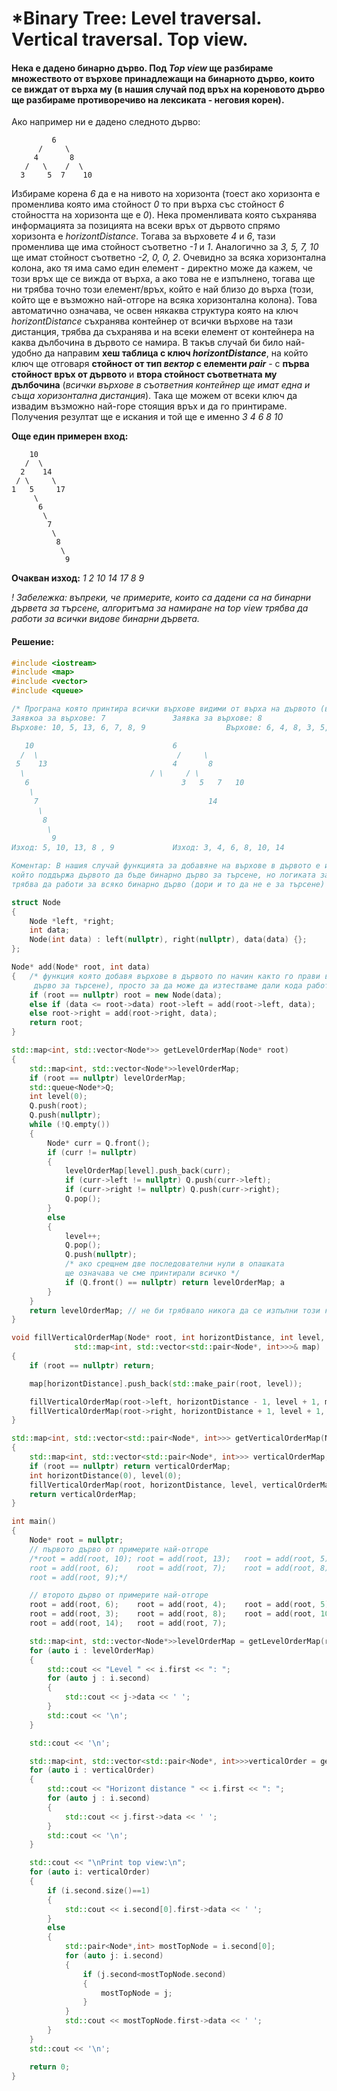 # *Binary Tree: Level traversal. Vertical traversal. Top view.

#### Нека е дадено бинарно дърво. Под *Top view* ще разбираме множеството от върхове принадлежащи на бинарното дърво, които се виждат от върха му (в нашия случай под връх на кореновото дърво ще разбираме противоречиво на лексиката - неговия корен).

Ако например ни е дадено следното дърво:
```
         6
      /     \
     4       8
   /   \    /  \
  3     5  7    10
```
Избираме корена *6* да е на нивото на хоризонта (тоест ако хоризонта е променлива която има стойност *0* то при върха със стойност *6* стойността на хоризонта ще е *0*). Нека променливата която съхранява информацията за позицията на всеки връх от дървото спрямо хоризонта е *horizontDistance*. Тогава за върховете *4* и *6*, тази променлива ще има стойност съответно *-1* и *1*. Аналогично за 
*3, 5, 7, 10* ще имат стойност съответно *-2, 0, 0, 2*. Очевидно за всяка хоризонтална колона, ако тя има само един елемент - директно може да кажем, че този връх ще се вижда от върха, а ако това не е изпълнено, тогава ще ни трябва точно този елемент/връх, който е най близо до върха (този, който ще е възможно най-отгоре на всяка хоризонтална колона). Това автоматично означава, че освен някаква структура която на ключ *horizontDistance* съхранява контейнер от всички върхове на тази дистанция, трябва да съхранява и на всеки елемент от контейнера на каква дълбочина в дървото се намира. В такъв случай би било най-удобно да направим **хеш таблица с ключ *horizontDistance***, на който ключ ще отговаря **стойност от тип *вектор* с елементи *pair*** - с **първа стойност връх от дървото** и **втора стойност съответната му дълбочина** (*всички върхове в съответния контейнер ще имат една и съща хоризонтална дистанция*). Така ще можем от всеки ключ да извадим възможно най-горе стоящия връх и да го принтираме. Получения резултат ще е искания и той ще е именно *3 4 6 8 10*

**Още един примерен вход:**
```
    10
   /  \
  2    14
 / \     \
1   5	  17
     \         
      6         
       \
        7
         \
          8
           \
            9	 
```
**Очакван изход:** *1 2 10 14 17 8 9*

*! Забележка: въпреки, че примерите, които са дадени са на бинарни дървета за търсене, алгоритъма за намиране на top view трябва да работи за всички видове бинарни дървета.*

#### Решение:

```cpp
#include <iostream>
#include <map>
#include <vector>
#include <queue>

/* Програна която принтира всички върхове видими от върха на дървото (в случая крена). Например
Заявкоа за върхове: 7				Заявка за върхове: 8
Върхове: 10, 5, 13, 6, 7, 8, 9                  Върхове: 6, 4, 8, 3, 5, 7, 10, 12

   10								6
  /  \							     /     \
 5    13						    4       8
  \							   / \     / \
   6						          3   5   7   10
    \	                                                               \
     7  							        14
      \
       8 
        \
         9
Изход: 5, 10, 13, 8 , 9				Изход: 3, 4, 6, 8, 10, 14

Коментар: В нашия случай функцията за добавяне на върхове в дървото е имплементирана по начин,
който поддържа дървото да бъде бинарно дърво за търсене, но логиката за намирането на topView
трябва да работи за всяко бинарно дърво (дори и то да не е за търсене) */

struct Node
{
	Node *left, *right;
	int data;
	Node(int data) : left(nullptr), right(nullptr), data(data) {};
};

Node* add(Node* root, int data)
{	/* функция която добавя върхове в дървото по начин както го прави в BST (бинарно
	 дърво за търсене), просто за да може да изтестваме дали кода работи правилно */
	if (root == nullptr) root = new Node(data);
	else if (data <= root->data) root->left = add(root->left, data);
	else root->right = add(root->right, data);
	return root;
}

std::map<int, std::vector<Node*>> getLevelOrderMap(Node* root)
{
	std::map<int, std::vector<Node*>>levelOrderMap;
	if (root == nullptr) levelOrderMap;
	std::queue<Node*>Q;
	int level(0);
	Q.push(root);
	Q.push(nullptr);
	while (!Q.empty())
	{
		Node* curr = Q.front();
		if (curr != nullptr)
		{
			levelOrderMap[level].push_back(curr);
			if (curr->left != nullptr) Q.push(curr->left);
			if (curr->right != nullptr)	Q.push(curr->right);
			Q.pop();
		}
		else
		{
			level++;
			Q.pop();
			Q.push(nullptr);
			/* ако срещнем две последователни нули в опашката 
			ще означава че сме принтирали всичко */
			if (Q.front() == nullptr) return levelOrderMap; а			
		}
	}
	return levelOrderMap; // не би трябвало никога да се изпълни този код, но го слагаме за пълнота
}

void fillVerticalOrderMap(Node* root, int horizontDistance, int level, 
			  std::map<int, std::vector<std::pair<Node*, int>>>& map)
{
	if (root == nullptr) return;

	map[horizontDistance].push_back(std::make_pair(root, level));

	fillVerticalOrderMap(root->left, horizontDistance - 1, level + 1, map);
	fillVerticalOrderMap(root->right, horizontDistance + 1, level + 1, map);
}

std::map<int, std::vector<std::pair<Node*, int>>> getVerticalOrderMap(Node* root)
{
	std::map<int, std::vector<std::pair<Node*, int>>> verticalOrderMap;
	if (root == nullptr) return verticalOrderMap;
	int horizontDistance(0), level(0);
	fillVerticalOrderMap(root, horizontDistance, level, verticalOrderMap);
	return verticalOrderMap;
}

int main()
{
	Node* root = nullptr;
	// първото дърво от примерите най-отгоре
	/*root = add(root, 10);	root = add(root, 13);	root = add(root, 5);
	root = add(root, 6);	root = add(root, 7);	root = add(root, 8);
	root = add(root, 9);*/

	// второто дърво от примерите най-отгоре
	root = add(root, 6);	root = add(root, 4);	root = add(root, 5);
	root = add(root, 3);	root = add(root, 8);	root = add(root, 10);
	root = add(root, 14);	root = add(root, 7);

	std::map<int, std::vector<Node*>>levelOrderMap = getLevelOrderMap(root);
	for (auto i : levelOrderMap)
	{
		std::cout << "Level " << i.first << ": ";
		for (auto j : i.second)
		{
			std::cout << j->data << ' ';
		}
		std::cout << '\n';
	}

	std::cout << '\n';

	std::map<int, std::vector<std::pair<Node*, int>>>verticalOrder = getVerticalOrderMap(root);
	for (auto i : verticalOrder)
	{
		std::cout << "Horizont distance " << i.first << ": ";
		for (auto j : i.second)
		{
			std::cout << j.first->data << ' ';
		}
		std::cout << '\n';
	}

	std::cout << "\nPrint top view:\n";
	for (auto i: verticalOrder)
	{
		if (i.second.size()==1)
		{
			std::cout << i.second[0].first->data << ' ';
		}
		else
		{
			std::pair<Node*,int> mostTopNode = i.second[0];
			for (auto j: i.second)
			{
				if (j.second<mostTopNode.second)
				{
					mostTopNode = j;
				}
			}
			std::cout << mostTopNode.first->data << ' ';
		}
	}
	std::cout << '\n';

	return 0;
}

```
